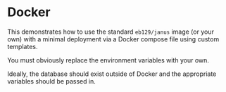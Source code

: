 # Docker

This demonstrates how to use the standard `eb129/janus` image (or your own) with a minimal deployment via a Docker compose file using custom templates.

You must obviously replace the environment variables with your own.

Ideally, the database should exist outside of Docker and the appropriate variables should be passed in.
